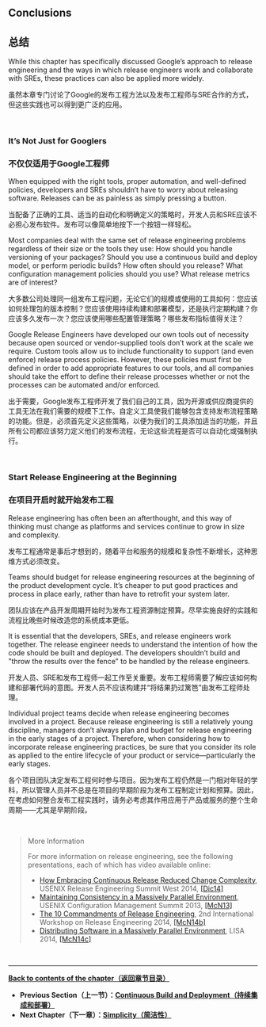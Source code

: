 ## **Conclusions**

## **总结**

While this chapter has specifically discussed Google’s approach to release engineering and the ways in which release engineers work and collaborate with SREs, these practices can also be applied more widely.

虽然本章专门讨论了Google的发布工程方法以及发布工程师与SRE合作的方式，但这些实践也可以得到更广泛的应用。

<br>

### **It’s Not Just for Googlers**

### **不仅仅适用于Google工程师**

When equipped with the right tools, proper automation, and well-defined policies, developers and SREs shouldn’t have to worry about releasing software. Releases can be as painless as simply pressing a button.

当配备了正确的工具、适当的自动化和明确定义的策略时，开发人员和SRE应该不必担心发布软件。发布可以像简单地按下一个按钮一样轻松。

Most companies deal with the same set of release engineering problems regardless of their size or the tools they use: How should you handle versioning of your packages? Should you use a continuous build and deploy model, or perform periodic builds? How often should you release? What configuration management policies should you use? What release metrics are of interest?

大多数公司处理同一组发布工程问题，无论它们的规模或使用的工具如何：您应该如何处理包的版本控制？您应该使用持续构建和部署模型，还是执行定期构建？你应该多久发布一次？您应该使用哪些配置管理策略？哪些发布指标值得关注？

Google Release Engineers have developed our own tools out of necessity because open sourced or vendor-supplied tools don’t work at the scale we require. Custom tools allow us to include functionality to support (and even enforce) release process policies. However, these policies must first be defined in order to add appropriate features to our tools, and all companies should take the effort to define their release processes whether or not the processes can be automated and/or enforced.

出于需要，Google发布工程师开发了我们自己的工具，因为开源或供应商提供的工具无法在我们需要的规模下工作。自定义工具使我们能够包含支持发布流程策略的功能。但是，必须首先定义这些策略，以便为我们的工具添加适当的功能，并且所有公司都应该努力定义他们的发布流程，无论这些流程是否可以自动化或强制执行。

<br>

### **Start Release Engineering at the Beginning**

### **在项目开启时就开始发布工程**

Release engineering has often been an afterthought, and this way of thinking must change as platforms and services continue to grow in size and complexity.

发布工程通常是事后才想到的，随着平台和服务的规模和复杂性不断增长，这种思维方式必须改变。

Teams should budget for release engineering resources at the beginning of the product development cycle. It’s cheaper to put good practices and process in place early, rather than have to retrofit your system later.

团队应该在产品开发周期开始时为发布工程资源制定预算。尽早实施良好的实践和流程比晚些时候改造您的系统成本更低。

It is essential that the developers, SREs, and release engineers work together. The release engineer needs to understand the intention of how the code should be built and deployed. The developers shouldn’t build and "throw the results over the fence" to be handled by the release engineers.

开发人员、SRE和发布工程师一起工作至关重要。发布工程师需要了解应该如何构建和部署代码的意图。开发人员不应该构建并“将结果扔过篱笆”由发布工程师处理。

Individual project teams decide when release engineering becomes involved in a project. Because release engineering is still a relatively young discipline, managers don’t always plan and budget for release engineering in the early stages of a project. Therefore, when considering how to incorporate release engineering practices, be sure that you consider its role as applied to the entire lifecycle of your product or service—particularly the early stages.

各个项目团队决定发布工程何时参与项目。因为发布工程仍然是一门相对年轻的学科，所以管理人员并不总是在项目的早期阶段为发布工程制定计划和预算。因此，在考虑如何整合发布工程实践时，请务必考虑其作用应用于产品或服务的整个生命周期——尤其是早期阶段。

<br>

> More Information
>
> For more information on release engineering, see the following presentations, each of which has video available online:
>
> * [How Embracing Continuous Release Reduced Change Complexity](https://www.usenix.org/conference/ures14west/summit-program/presentation/dickson), USENIX Release Engineering Summit West 2014, [[Dic14]](http://usenix.org/conference/ures14west/summit-program/presentation/dickson)
> * [Maintaining Consistency in a Massively Parallel Environment](https://www.usenix.org/conference/ucms13/summit-program/presentation/mcnutt), USENIX Configuration Management Summit 2013, [[McN13]](https://www.usenix.org/conference/ucms13/summit-program/presentation/mcnutt)
> * [The 10 Commandments of Release Engineering](https://www.youtube.com/watch?v=RNMjYV_UsQ8), 2nd International Workshop on Release Engineering 2014, [[McN14b]](https://www.youtube.com/watch?v=RNMjYV_UsQ8)
> * [Distributing Software in a Massively Parallel Environment](https://www.usenix.org/conference/lisa14/conference-program/presentation/mcnutt), LISA 2014, [[McN14c]](https://www.usenix.org/conference/lisa14/conference-program/presentation/mcnutt)

<br>

---

**[Back to contents of the chapter（返回章节目录）](release_engineering.md)**

* **Previous Section（上一节）：[Continuous Build and Deployment（持续集成和部署）](continuous_build_and_deployment.md)**
* **Next Chapter（下一章）：[Simplicity（简洁性）](../chapter-09/simplicity.md)**
